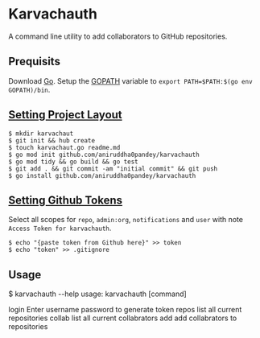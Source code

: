 # Karvachauth
A command line utility to add collaborators to GitHub repositories.

## Prequisits
Download [Go](https://golang.org/dl/). Setup the [GOPATH](https://github.com/golang/go/wiki/SettingGOPATH) variable to `export PATH=$PATH:$(go env GOPATH)/bin`.

## [Setting Project Layout](https://github.com/golang-standards/project-layout)
```
$ mkdir karvachaut 
$ git init && hub create
$ touch karvachaut.go readme.md
$ go mod init github.com/aniruddha0pandey/karvachauth 
$ go mod tidy && go build && go test
$ git add . && git commit -am "initial commit" && git push
$ go install github.com/aniruddha0pandey/karvachauth 
```

## [Setting Github Tokens](https://github.com/settings/tokens/new)
Select all scopes for `repo`, `admin:org`, `notifications` and `user` with note `Access Token for karvachauth`.
```
$ echo "{paste token from Github here}" >> token
$ echo "token" >> .gitignore
```

## Usage
$ karvachauth --help
usage: karvachauth [command] <args>

login		Enter username password to generate token
repos		list all current repositories
collab		list all current collabrators
add			add collabrators to repositories
```


